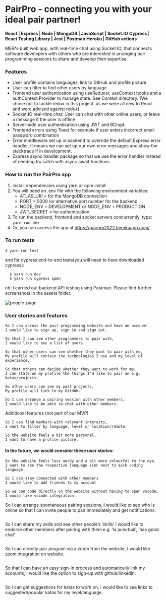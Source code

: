 # PairPro - connecting you with your ideal pair partner!

**React | Express | Node | MongoDB | JavaScript | Socket.IO**
**Cypress | React Testing Library | Jest | Postman**
**Heroku | GitHub actions**

MERN-built web app, with real-time chat using Socket.IO, that connects software developers with others who are interested in arranging pair programming sessions to share and develop their expertise.

### Features

- User profile contains languages, link to GitHub and profile picture
- User can filter to find other users by language
- Frontend user authentication using useReducer, useContext hooks and a authContext.Provider to manage state. See Context directory. (We chose not to tackle redux in this project, as we were all new to React and were advised against redux)
- Socket.IO real-time chat: User can chat with other online users, or leave a message if the user is offline
- Server-side user authentication using JWT and BCrypt.
- Frontend errors using Toast for example if user enters incorrect email password combination
- Error middleware set up in backend to override the default Express error handler. It means we can set up our own error messages and show the stacktrace if in development.
- Express async handler package so that we use the error handler instead of needing try catch with async await functions.

### How to run the PairPro app

1. Install dependencies using yarn or npm install
2. You will need an .env file with the following environment variables:
   - ATLAS_URI = <your URI> for the MongoDB connection
   - PORT = 5000 (or alternative port number for the backend
   - NODE_ENV = DEVELOPMENT or NODE_ENV = PRODUCTION
   - JWT_SECRET = <your JWT secret> for authentication
3. To run the backend, frontend and socket servers concurrently, type:
   `yarn run dev`
4. Or, you can access the app at https://pairpro2022.herokuapp.com/

### To run tests

`$ yarn run test`

and for cypress end-to-end tests(you will need to have downloaded cypress):

```
  $ yarn run dev
  $ yarn run cypress open
```

nb: I carried out backend API testing using Postman. Please find further screenshots in the assets folder.

![people-page](/client/assets/images/people-list-page.png)

### User stories and features

```
So I can access the pair programming website and have an account
I would like to sign up, sign in and sign out.
```

```
So that I can see other programmers to pair with,
I would like to see a list of users.
```

```
So that other users can see whether they want to pair with me,
My profile will contain the technologies I use and my level of experience.
```

```
So that others can decide whether they want to work for me,
I can state on my profile the things I’d like to pair on e.g. katas/projects.
```

```
So other users can see my past projects,
My profile will link to my GitHub.
```

```
So I can arrange a pairing session with other members,
I would like to be able to chat with other members.
```

Additional features (not part of our MVP)

```
So I can find members with relevant interests,
I want to filter by language, level or location/remote.
```

```
So the website feels a bit more personal,
I want to have a profile picture.
```

#### In the future, we would consider these user stories:

```
So the website feels less wordy and a bit more colourful to the eye,
I want to see the respective language icon next to each coding language.
```

```
So I can stay connected with other members
I would like to add friends to my account
```

```
So we can code directly on the website without having to open vscode,
I would like vscode integration.
```

So I can arrange spontaneous pairing sessions,
I would like to see who is online so that I can invite people to pair immediately and get notifications.

```

```

So I can share my skills and see other people’s ‘skills’
I would like to endorse other members after pairing with them e.g. ‘is punctual’, ‘has good chat’

```

```

So I can directly pair program via a zoom from the website,
I would like zoom integration on website.

```

```

So that I can have an easy sign-in process and automatically link my accounts,
I would like the option to sign-up with github/linkedin.

```

```

So I can get suggestions for katas to work on,
I would like to see links to suggested/popular katas for my level/language.

```

```
